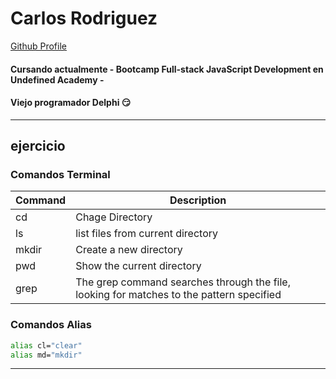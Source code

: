 # Carlos Rodriguez
[Github Profile](https://github.com/cmripod/cmripod)

#### Cursando actualmente - Bootcamp Full-stack JavaScript Development en **Undefined Academy** -

#### Viejo programador Delphi 😏

---
## ejercicio

### Comandos Terminal

| Command | Description                                                                              |
| ------- | ---------------------------------------------------------------------------------------- |
| cd      | Chage Directory                                                                          |
| ls      | list files from current directory                                                        |
| mkdir   | Create a new directory                                                                   |
| pwd     | Show the current directory                                                               |
| grep    | The grep command searches through the file, looking for matches to the pattern specified |

### Comandos Alias

```bash
alias cl="clear" 
alias md="mkdir" 
```
---
